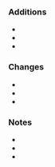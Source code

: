 <!--------------------------------
Before you submit your PR:
1. Do you have any console.logs for testing purposes? Remove them please!
2. Does your code actually work? Test all of your changes one more time!
3. Fill out the Additions, Changes, and Notes sections below. It helps us review your PR because I ain't reading allat lil bro
4. Delete these instruction comments (optional)
--------------------------------->

<!--------------------------------------------------------------------------------------------------------------
Summarize any additions (new content) your PR includes. If it is related to an issue, tag it at the end.

Examples:
- Added yoda to home page
- Created yoda clicker component (#69420)
-------------------------------------------------------------------------------------------------------------->
### Additions
- 
- 
- 

<!--------------------------------------------------------------------------------------------------------------
Summarize any changes (removals, fixes, etc.) your PR includes. If it is related to an issue, tag it at the end.

Examples:
- Removed yoda from login page
- Fixed bug where yoda does not spawn after 5 clicks (#43110) 
- Terminated yoda from life (#1337)
-------------------------------------------------------------------------------------------------------------->
### Changes
- 
- 
- 

<!--------------------------------------------------------------------------------------------------------------
Is something unfinished due to something that toally isn't your fault? Mention the problem and what needs to be fixed.

Examples:
- Yoda clicks need to be registered on the backend (new api endpoint required)
- Yodas are not terminated after 3 seconds because one does not simply terminate yoda
-------------------------------------------------------------------------------------------------------------->
### Notes
- 
- 
- 
